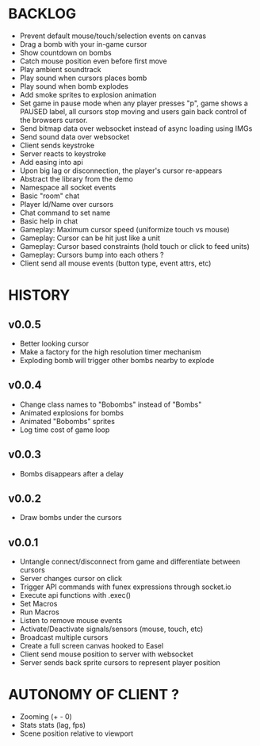 

# BACKLOG
- Prevent default mouse/touch/selection events on canvas
- Drag a bomb with your in-game cursor
- Show countdown on bombs
- Catch mouse position even before first move
- Play ambient soundtrack
- Play sound when cursors places bomb
- Play sound when bomb explodes
- Add smoke sprites to explosion animation
- Set game in pause mode when any player presses "p", game shows a PAUSED label, all cursors stop moving and users gain back control of the browsers cursor.
- Send bitmap data over websocket instead of async loading using IMGs
- Send sound data over websocket
- Client sends keystroke
- Server reacts to keystroke
- Add easing into api
- Upon big lag or disconnection, the player's cursor re-appears
- Abstract the library from the demo
- Namespace all socket events
- Basic "room" chat
- Player Id/Name over cursors
- Chat command to set name
- Basic help in chat
- Gameplay: Maximum cursor speed (uniformize touch vs mouse)
- Gameplay: Cursor can be hit just like a unit
- Gameplay: Cursor based constraints (hold touch or click to feed units)
- Gameplay: Cursors bump into each others ?
- Client send all mouse events (button type, event attrs, etc)


# HISTORY

## v0.0.5

- Better looking cursor
- Make a factory for the high resolution timer mechanism
- Exploding bomb will trigger other bombs nearby to explode

## v0.0.4

- Change class names to "Bobombs" instead of "Bombs"
- Animated explosions for bombs
- Animated "Bobombs" sprites
- Log time cost of game loop

## v0.0.3

- Bombs disappears after a delay

## v0.0.2
- Draw bombs under the cursors

## v0.0.1
- Untangle connect/disconnect from game and differentiate between cursors
- Server changes cursor on click
- Trigger API commands with funex expressions through socket.io
- Execute api functions with .exec()
- Set Macros
- Run Macros
- Listen to remove mouse events
- Activate/Deactivate signals/sensors (mouse, touch, etc)
- Broadcast multiple cursors
- Create a full screen canvas hooked to Easel
- Client send mouse position to server with websocket
- Server sends back sprite cursors to represent player position


# AUTONOMY OF CLIENT ?
- Zooming (+ - 0)
- Stats stats (lag, fps)
- Scene position relative to viewport
